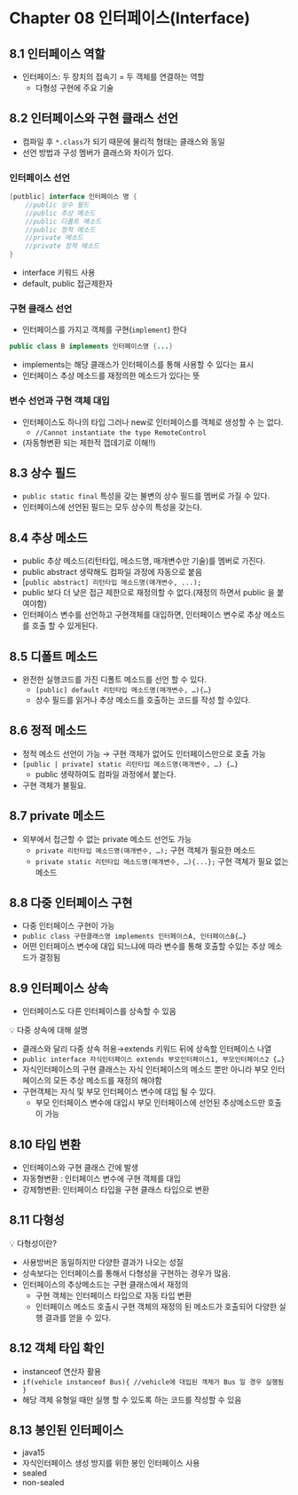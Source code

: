 # Chapter 08 인터페이스(Interface)

## 8.1 인터페이스 역할

- 인터페이스: 두 장치의 접속기 = 두 객체를 연결하는 역할
    - 다형성 구현에 주요 기술

## 8.2 인터페이스와 구현 클래스 선언

- 컴파일 후 `*.class`가 되기 때문에 물리적 형태는 클래스와 동일
- 선언 방법과 구성 멤버가 클래스와 차이가 있다.

### 인터페이스 선언

```java
[putblic] interface 인터페이스 명 {
	//public 상수 필드
	//public 추상 메소드
	//public 디폴트 메소드
	//public 정적 메소드
	//private 메소드
	//private 정적 메소드
}
```

- interface 키워드 사용
- default, public 접근제한자

### 구현 클래스 선언

- 인터페이스를 가지고 객체를 구현(`implement`) 한다

```java
public class B implements 인터페이스명 {...}
```

- implements는 해당 클래스가 인터페이스를 통해 사용할 수 있다는 표시
- 인터페이스 추상 메소드를 재정의한 메소드가 있다는 뜻

### 변수 선언과 구현 객체 대입

- 인터페이스도 하나의 타입 그러나 new로 인터페이스를 객체로 생성할 수 는 없다.
    - `//Cannot instantiate the type RemoteControl`
- (자동형변환 되는 제한적 껍데기로 이해!!)

## 8.3 상수 필드

- `public static final` 특성을 갖는 불변의 상수 필드를 멤버로 가질 수 있다.
- 인터페이스에 선언된 필드는 모두 상수의 특성을 갖는다.

## 8.4 추상 메소드

- public 추상 메소드(리턴타입, 메소드명, 매개변수만 기술)를 멤버로 가진다.
- public abstract 생략해도 컴파일 과정에 자동으로 붙음
- [`public abstract] 리턴타입 메소드명(매개변수, ...);`
- public 보다 더 낮은 접근 제한으로 재정의할 수 없다.(재정의 하면서 public 을 붙여야함)
- 인터페이스 변수를 선언하고 구현객체를 대입하면, 인터페이스 변수로 추상 메소드를 호출 할 수 있게된다.

## 8.5 디폴트 메소드

- 완전한 실행코드를 가진 디폴트 메소드를 선언 할 수 있다.
    - `[public] default 리턴타입 메소드명(매개변수, …){…}`
    - 상수 필드를 읽거나 추상 메소드를 호출하는 코드를 작성 할 수있다.

## 8.6 정적 메소드

- 정적 메소드 선언이 가능 → 구현 객체가 없어도 인터페이스만으로 호출 가능
- `[public | private] static 리턴타입 메소드명(매개변수, …) {…}`
    - public 생략하여도 컴파일 과정에서 붙는다.
- 구현 객체가 불필요.

## 8.7 private 메소드

- 외부에서 접근할 수 없는 private 메소드 선언도 가능
    - `private 리턴타입 메소드명(매개변수, …);` 구현 객체가 필요한 메소드
    - `private static 리턴타입 메소드명(매개변수, …){...};` 구현 객체가 필요 없는 메소드

## 8.8 다중 인터페이스 구현

- 다중 인터페이스 구현이 가능
- `public class 구현클래스명 implements 인터페이스A, 인터페이스B{…}`
- 어떤 인터페이스 변수에 대입 되느냐에 따라 변수를 통해 호출할 수있는 추상 메소드가 결정됨

## 8.9 인터페이스 상속

- 인터페이스도 다른 인터페이스를 상속할 수 있음

<aside>
💡 다중 상속에 대해 설명

</aside>

- 클래스와 달리 다중 상속 허용→extends 키워드 뒤에 상속할 인터페이스 나열
- `public interface 자식인터페이스 extends 부모인터페이스1, 부모인터페이스2 {…}`
- 자식인터페이스의 구현 클래스는 자식 인터페이스의 메소드 뿐만 아니라 부모 인터페이스의 모든 추상 메소드를 재정의 해야함
- 구현객체는 자식 및 부모 인터페이스 변수에 대입 될 수 있다.
    - 부모 인터페이스 변수에 대입시 부모 인터페이스에 선언된 추상메소드만 호출이 가능

## 8.10 타입 변환

- 인터페이스와 구현 클래스 간에 발생
- 자동형변환 : 인터페이스 변수에 구현 객체를 대입
- 강제형변환: 인터페이스 타입을 구현 클래스 타입으로 변환

## 8.11 다형성

<aside>
💡 다형성이란?

</aside>

- 사용방버은 동일하지만 다양한 결과가 나오는 성질
- 상속보다는 인터페이스를 통해서 다형성을 구현하는 경우가 많음.
- 인터페이스의 추상메소드는 구현 클래스에서 재정의
    - 구현 객체는 인터페이스 타입으로 자동 타입 변환
    - 인터페이스 메소드 호출시 구현 객체의 재정의 된 메소드가 호출되어 다양한 실행 결과를 얻을 수 있다.

## 8.12 객체 타입 확인

- instanceof 연산자 활용
- `if(vehicle instanceof Bus){
    //vehicle에 대입된 객체가 Bus 일 경우 실행됨
}`
- 해당 객체 유형일 때만 실행 할 수 있도록 하는 코드를 작성할 수 있음

## 8.13 봉인된 인터페이스

- java15
- 자식인터페이스 생성 방지를 위한 봉인 인터페이스 사용
- sealed
- non-sealed